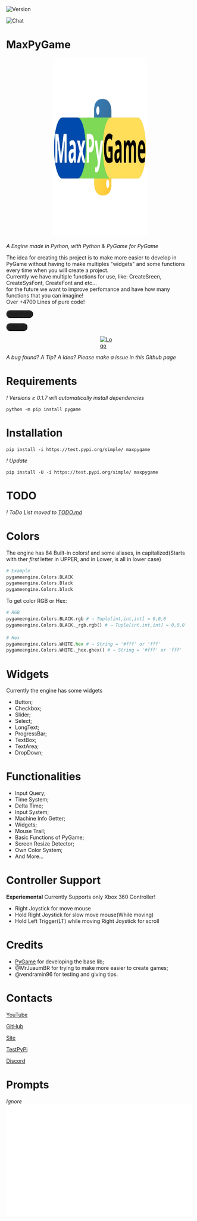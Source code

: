 
<link rel="stylesheet" href="https://cdn.jsdelivr.net/npm/bootstrap-icons@1.11.3/font/bootstrap-icons.min.css">

![Version](https://img.shields.io/github/v/release/MrJuaumBR/maxpygame)

![Chat](https://img.shields.io/discord/1014636634341392475)

# MaxPyGame
<img src="https://raw.githubusercontent.com/MrJuaumBR/maxpygame/main/engine-title.png" style="width: 50%; height: 480px; margin-left: 25%; margin-right: 25%;" alt="Engine Title" title="MaxPyGame">

*A Engine made in Python, with Python & PyGame for PyGame*

The idea for creating this project is to make more easier to develop in PyGame without having to make multiples "widgets" and some functions every time when you will create a project.<br>
Currently we have multiple functions for use, like: CreateSreen, CreateSysFont, CreateFont and etc...<br>
for the future we want to improve perfomance and have how many functions that you can imagine!<br>
Over +4700 Lines of pure code!

<button style="background-color: #232323; color: #C7C1C1; border-radius: 10px">[<i class="bi bi-window"></i> Test PyPi](https://test.pypi.org/project/maxpygame/)</button>

<button style="background-color: #232323; color: #C7C1C1; border-radius: 10px">[<i class="bi bi-window"></i> GitHub](https://github.com/MrJuaumBR/maxpygame)</button>

[<img src="https://raw.githubusercontent.com/MrJuaumBR/maxpygame/main/engine-icon.png" id="icon" width="256px" height="256px" style="margin-left: 50%; margin-right: 50%;" alt="Logo" title="Logo">](https://raw.githubusercontent.com/MrJuaumBR/maxpygame/main/engine-icon.png)

*A bug found? A Tip? A Idea? Please make a issue in this Github page*

# Requirements
*! Versions ≥ 0.1.7 will automatically install dependencies*
```shell
python -m pip install pygame
```

# Installation
```shell
pip install -i https://test.pypi.org/simple/ maxpygame
```
*! Update*
```shell
pip install -U -i https://test.pypi.org/simple/ maxpygame
```

# TODO
*! ToDo List moved to [TODO.md](./TODO.md)*

# Colors
The engine has 84 Built-in colors!
and some aliases, in capitalized(Starts with ther *first* letter in UPPER, and in Lower, is all in lower case)
```py
# Example
pygameengine.Colors.BLACK
pygameengine.Colors.Black
pygameengine.Colors.black
```
To get color RGB or Hex:

```py
# RGB
pygameengine.Colors.BLACK.rgb # → Tuple[int,int,int] = 0,0,0
pygameengine.Colors.BLACK._rgb.rgb() # → Tuple[int,int,int] = 0,0,0

# Hex
pygameengine.Colors.WHITE.hex # → String = '#fff' or 'fff'
pygameengine.Colors.WHITE._hex.ghex() # → String = '#fff' or 'fff'
```

# Widgets
Currently the engine has some widgets
- Button;
- Checkbox;
- Slider;
- Select;
- LongText;
- ProgressBar;
- TextBox;
- TextArea;
- DropDown;

# Functionalities
- Input Query;
- Time System;
- Delta Time;
- Input System;
- Machine Info Getter;
- Widgets;
- Mouse Trail;
- Basic Functions of PyGame;
- Screen Resize Detector;
- Own Color System;
- And More...

# Controller Support
**Experiemental**
Currently Supports only Xbox 360 Controller!

- Right Joystick for move mouse
- Hold Right Joystick for slow move mouse(While moving)
- Hold Left Trigger(LT) while moving Right Joystick for scroll

# Credits
- [PyGame](https://www.pygame.org/news) for developing the base lib;
- @MrJuaumBR for trying to make more easier to create games;
- @vendramin96 for testing and giving tips.

# Contacts
[YouTube](https://www.youtube.com/@mrjuaumbr)

[GitHub](https://github.com/MrJuaumBR)

[Site](https://mrjuaumbr.github.io)

[TestPyPi](https://test.pypi.org/user/MrJuaumBR/)

[Discord](https://discord.gg/fb84sHDX7R)

# Prompts
*Ignore*
<br>
<img src="https://raw.githubusercontent.com/MrJuaumBR/maxpygame/6892ad8576c562e4a100de28a7c461164c12d6e7/readme/prompts.svg" alt="prompts that will be used" width="500" height="300">

